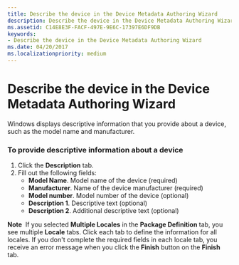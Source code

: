 ```yaml
---
title: Describe the device in the Device Metadata Authoring Wizard
description: Describe the device in the Device Metadata Authoring Wizard
ms.assetid: C14E8E3F-FACF-497E-9E6C-17397E6DF9DB
keywords:
- Describe the device in the Device Metadata Authoring Wizard
ms.date: 04/20/2017
ms.localizationpriority: medium
---
```


# Describe the device in the Device Metadata Authoring Wizard


Windows displays descriptive information that you provide about a device, such as the model name and manufacturer.

### <span id="To_provide_descriptive_information_about_a_device"></span><span id="to_provide_descriptive_information_about_a_device"></span><span id="TO_PROVIDE_DESCRIPTIVE_INFORMATION_ABOUT_A_DEVICE"></span>To provide descriptive information about a device

1.  Click the **Description** tab.
2.  Fill out the following fields:
    -   **Model Name**. Model name of the device (required)
    -   **Manufacturer**. Name of the device manufacturer (required)
    -   **Model number**. Model number of the device (optional)
    -   **Description 1**. Descriptive text (optional)
    -   **Description 2**. Additional descriptive text (optional)

**Note**  If you selected **Multiple Locales** in the **Package Definition** tab, you see multiple **Locale** tabs. Click each tab to define the information for all locales. If you don't complete the required fields in each locale tab, you receive an error message when you click the **Finish** button on the **Finish** tab.

 

 

 





